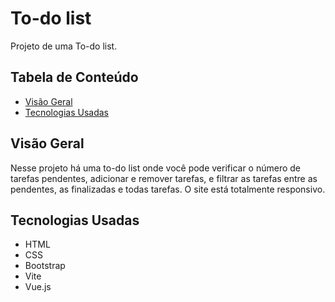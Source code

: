 # To-do list

Projeto de uma To-do list.

## Tabela de Conteúdo

- [Visão Geral](#vis%C3%A3o-geral)
- [Tecnologias Usadas](#tecnologias-usadas)

## Visão Geral

Nesse projeto há uma to-do list onde você pode verificar o número de tarefas pendentes, adicionar e remover tarefas, e filtrar as tarefas entre as pendentes, as finalizadas e todas tarefas. O site está totalmente responsivo.

## Tecnologias Usadas

- HTML
- CSS
- Bootstrap
- Vite
- Vue.js
